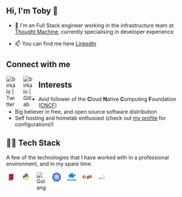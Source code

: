 ## Hi, I'm Toby 👋

- 🔭 I'm an Full Stack engineer working in the infrastructure team at [Thought Machine](https://thoughtmachine.net/), currently specialising in developer experience

- 📫 You can find me here [LinkedIn](https://www.linkedin.com/in/toby-birkett/)

## Connect with me
<a href="https://twitter.com/Birkalo">
  <img alt="birkalo | Twitter" align="left" width="26px" style="margin-right:20px"   
  src="https://raw.githubusercontent.com/tonka3000/tonka3000/master/assets/twitter.svg" />
</a>
  
<a href="https://gitlab.com/Birkalo">
  <img alt="birkalo | Gitlab" align="left" width="26px" style="margin-right:15px" 
  src="https://raw.githubusercontent.com/tonka3000/tonka3000/master/assets/gitlab.svg" />
</a>

## Interests
- Avid follower of the **C**loud **N**ative **C**omputing **F**oundation ([CNCF](https://www.cncf.io/))
- Big believer in free, and open source software distribution
- Self hosting and homelab enthusiast (check out [my profile](https://gitlab.com/Birkalo) for configurations!)

## 👨‍💻 Tech Stack

A few of the technologies that I have worked with in a professional environment, and in my spare time.

<img alt="Scala" align="left" width="26px" style="margin-right:15px" src="https://raw.githubusercontent.com/github/explore/80688e429a7d4ef2fca1e82350fe8e3517d3494d/topics/scala/scala.png" />
<img alt="Python" align="left" width="26px" style="margin-right:15px" src="https://raw.githubusercontent.com/github/explore/80688e429a7d4ef2fca1e82350fe8e3517d3494d/topics/python/python.png" />
<img alt="Golang" align="left" width="26px" style="margin-right:15px" src="https://blog.golang.org/go-brand/Go-Logo/PNG/Go-Logo_Aqua.png" />

<img alt="Kubernetes" align="left" width="26px" style="margin-right:15px" src="https://raw.githubusercontent.com/github/explore/80688e429a7d4ef2fca1e82350fe8e3517d3494d/topics/kubernetes/kubernetes.png" />
<img alt="Docker" align="left" width="26px" style="margin-right:15px" src="https://raw.githubusercontent.com/github/explore/80688e429a7d4ef2fca1e82350fe8e3517d3494d/topics/docker/docker.png" />
<img alt="Git" align="left" width="26px" style="margin-right:15px" src="https://raw.githubusercontent.com/github/explore/80688e429a7d4ef2fca1e82350fe8e3517d3494d/topics/git/git.png" />

<img alt="Mysql" align="left" width="26px" style="margin-right:15px" src="https://raw.githubusercontent.com/github/explore/80688e429a7d4ef2fca1e82350fe8e3517d3494d/topics/mysql/mysql.png" />


<div  align="center">

</div>

